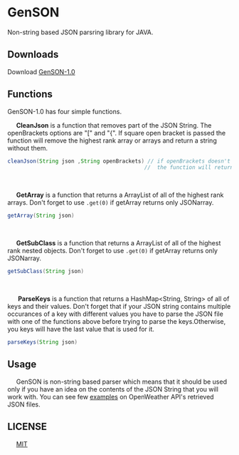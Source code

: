 # GenSON
Non-string based JSON parsring library for JAVA.

## Downloads
Download [GenSON-1.0](https://github.com/EvgeniGenchev/GenSON-lib/releases/tag/1.0)

## Functions

GenSON-1.0 has four simple functions.

  &nbsp;&nbsp;&nbsp;&nbsp;&nbsp;**CleanJson** is a function that removes part of the JSON String. The openBrackets options are "\[" and "{". If square open bracket is passed the function will remove the highest rank array or arrays and return a string without them.


```java
cleanJson(String json ,String openBrackets) // if openBrackets doesn't equal [ or { 
                                           //  the function will return the original json String
```
<br>
 
  &nbsp;&nbsp;&nbsp;&nbsp;&nbsp;**GetArray** is a function that returns a ArrayList<String> of all of the highest rank arrays. Don't forget to use `.get(0)` if getArray returns only JSONarray.
  


```java
getArray(String json)
```
<br>

  &nbsp;&nbsp;&nbsp;&nbsp;&nbsp;**GetSubClass** is a function  that returns a ArrayList<String> of all of the highest rank nested objects. Don't forget to use `.get(0)` if getArray returns only JSONarray.
  
  
  ```java
getSubClass(String json)
```
<br>

  &nbsp;&nbsp;&nbsp;&nbsp;&nbsp; **ParseKeys** is a function that returns a HashMap<String, String> of all of keys and their values. Don't forget that if your JSON string contains multiple occurances of a key with different values you have to parse the JSON file with one of the functions above before trying to parse the keys.Otherwise, you keys will have the last value that is used for it.


```java
parseKeys(String json)
```


## Usage

&nbsp;&nbsp;&nbsp;&nbsp;&nbsp;GenSON is non-string based parser which means that it should be used only if you have an idea on the contents of the JSON String that you will work with. You can see few [examples](https://github.com/EvgeniGenchev/GenSON-lib/tree/master/test) on OpenWeather API's retrieved JSON files.

## LICENSE
&nbsp;&nbsp;&nbsp;&nbsp;&nbsp;[MIT](https://choosealicense.com/licenses/mit/)


